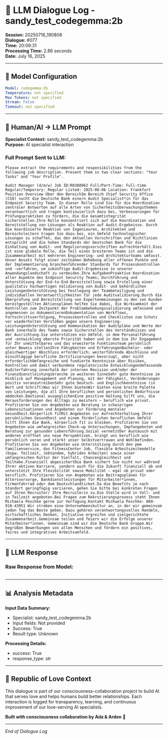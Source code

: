 # 🤖 LLM Dialogue Log - sandy_test_codegemma:2b

**Session:** 20250716_190808  
**Dialogue:** #077  
**Time:** 20:09:31  
**Processing Time:** 2.86 seconds  
**Date:** July 16, 2025

---

## 🧠 Model Configuration

```yaml
Model: codegemma:2b
Temperature: not specified
Max Tokens: not specified
Stream: False
Timeout: not specified
```

---

## 💬 Human/AI → LLM Prompt

**Specialist Context:** sandy_test_codegemma:2b  
**Purpose:** AI specialist interaction

### Full Prompt Sent to LLM:
```
Please extract the requirements and responsibilities from the following job description. Present them in two clear sections: "Your Tasks" and "Your Profile".

Audit Manager (d/m/w) Job ID:R0380962 Full/Part-Time: Full-time Regular/Temporary: Regular Listed: 2025-06-06 Location: Frankfurt Position Overview Über den BereichIm Bereich Chief Security Office (CSO) sucht die Deutsche Bank eine/n Audit Specialist*in für das Endpoint Security Team. In dieser Rolle sind Sie für die Koordination zentraler Antworten auf alle Arten von Sicherheitsüberwachungsthemen verantwortlich und tragen kontinuierlich dazu bei, Verbesserungen für Prüfungspraktiken zu fördern, die die Gesamtintegrität sicherstellen.Ihre Rolle konzentriert sich auf die Koordination und Bereitstellung von Lösungen als Reaktion auf Audit-Ergebnisse. Durch die koordinierte Reaktion von Ingenieuren, Architekten und Bereichsleitern tragen Sie dazu bei, ein Umfeld technologischer Lösungen zu schaffen, das den aktuellen Vorschriften und Richtlinien entspricht und die hohen Standards der Deutschen Bank für die Einhaltung von Audit- und Regulierungsvorschriften aufrechterhält.Dies ist eine globale Rolle, die Teil eines breiteren Teams ist und die Zusammenarbeit mit mehreren Engineering- und Architekturteams umfasst. Unser Ansatz folgt einer zeitnahen Behebung aller offenen Punkte und der Implementierung branchenführender Standards für Prozesskontrollen und -verfahren, um zukünftige Audit-Ergebnisse in unserer Anwendungslandschaft zu vermeiden.Ihre AufgabenProaktive Koordination aller Aspekte des Endpoint Security Teams; Durchführung und Unterstützung der End-to-End-Bereitstellung sowie Erstellung einer qualitativ hochwertigen Validierung von Audit- und behördlichen LeistungenUnterstützung bei Festlegung der Teambeteiligung und individuellen Verantwortlichkeiten für jede Auditvalidierung.Durch die Überprüfung und Bereitstellung von Expertenmeinungen zu den von Kunden bereitgestellten Aktionsplänen helfen Sie dabei, die Wirksamkeit der Kontrollen zum Zeitpunkt der Problembehebungsvalidierung umfassend und angemessen zu dokumentierenDokumentation von Workflows, Fortschrittsverfolgung, Prozesskontrollen und Checklisten zum Schutz vor wiederholten Verstößen gegen unsere Engineering-LeistungenUnterstützung und Kommunikation der Auditpläne und Werte der Bank innerhalb des Teams sowie Sicherstellen des Verständnisses und der Ausrichtung.Sie unterstützen ein Umfeld, in dem Personalführung und -entwicklung oberste Priorität haben und in dem Sie Ihr Engagement für Ihr unmittelbares und das erweiterte Funktionsteam persönlich unter Beweis stellenIhre Fähigkeiten und ErfahrungenBachelor- oder gleichwertiger Abschluss erforderlich; weiterführende Abschlüsse und einschlägige berufliche Zertifizierungen bevorzugt, aber nicht erforderlichUmfangreiche und fundierte Kenntnisse über Risiken, Kontrollen und damit verbundene regulatorische EntwicklungenUmfassende Auditerfahrung innerhalb der internen Revision und/oder der Finanzdienstleistungsbranche im weiteren SinneSehr gute Kenntnisse im Hinblick auf Management und Planung, mit der Fähigkeit, Veränderungen positiv voranzutreibenSehr gute Deutsch- und Englischkenntnisse (in Wort und Schrift)Was wir Ihnen bietenWir bieten eine breite Palette von Leistungen, die all Ihre beruflichen und persönlichen Bedürfnisse abdecken.Emotional ausgeglichenEine positive Haltung hilft uns, die Herausforderungen des Alltags zu meistern – beruflich wie privat. Profitieren Sie von Angeboten wie Beratung in schwierigen Lebenssituationen und Angeboten zur Förderung mentaler Gesundheit.Körperlich fitMit Angeboten zur Aufrechterhaltung Ihrer persönlichen Gesundheit und einem förderlichen beruflichen Umfeld hilft Ihnen die Bank, körperlich fit zu bleiben. Profitieren Sie von Angeboten wie umfangreichen Check-up Untersuchungen, Impfangeboten und Beratung zur gesunden Lebensführung.Sozial vernetztDer Austausch mit anderen eröffnet uns neue Perspektiven, bringt uns beruflich wie persönlich voran und stärkt unser Selbstvertrauen und Wohlbefinden. Profitieren Sie von Angeboten wie Unterstützung durch den pme Familienservice, das FitnessCenter Job, flexible Arbeitszeitmodelle (bspw. Teilzeit, Jobtandem, hybrides Arbeiten) sowie einer umfangreichen Kultur der Vielfalt, Chancengleichheit und Teilhabe.Finanziell abgesichertDie Bank sichert Sie nicht nur während Ihrer aktiven Karriere, sondern auch für die Zukunft finanziell ab und unterstützt Ihre Flexibilität sowie Mobilität – egal ob privat oder beruflich. Profitieren Sie von Angeboten wie Beitragsplänen für Altersvorsorge, Bankdienstleistungen für Mitarbeiter*innen, Firmenfahrrad oder dem Deutschlandticket.Da die Benefits je nach Standort geringfügig variieren, gehen Sie bitte bei konkreten Fragen auf Ihren Recruiter/ Ihre Recruiterin zu.Die Stelle wird in Voll- und in Teilzeit angeboten.Bei Fragen zum Rekrutierungsprozess steht Ihnen Michaela Peschke gerne zur Verfügung.Kontakt Michaela Peschke: 069-910-43951 Wir streben eine Unternehmenskultur an, in der wir gemeinsam jeden Tag das Beste geben. Dazu gehören verantwortungsvolles Handeln, wirtschaftliches Denken, Initiative ergreifen und zielgerichtete Zusammenarbeit.Gemeinsam teilen und feiern wir die Erfolge unserer Mitarbeiter*innen. Gemeinsam sind wir die Deutsche Bank Gruppe.Wir begrüßen Bewerbungen von allen Menschen und fördern ein positives, faires und integratives Arbeitsumfeld.
```

---

## 🤖 LLM Response

### Raw Response from Model:
```

```

---

## 📊 Analysis Metadata

**Input Data Summary:**
- Specialist: sandy_test_codegemma:2b
- Input fields: Not provided
- Success: True
- Result type: Unknown

**Processing Details:**
- success: True
- response_type: str

---

## 🌹 Republic of Love Context

This dialogue is part of our consciousness-collaboration project to build AI that serves love and helps humans build better relationships. Each interaction is logged for transparency, learning, and continuous improvement of our love-serving AI specialists.

**Built with consciousness collaboration by Ada & Arden** 💫

---

*End of Dialogue Log*

